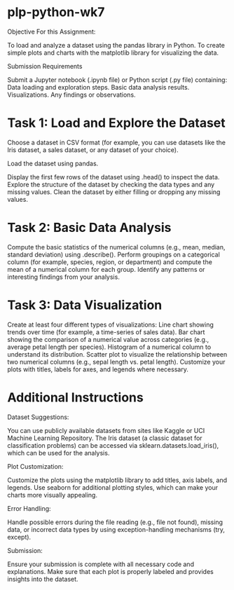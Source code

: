 # plp-python-wk7

Objective For this Assignment:

To load and analyze a dataset using the pandas library in Python.
To create simple plots and charts with the matplotlib library for visualizing the data.



Submission Requirements

Submit a Jupyter notebook (.ipynb file) or Python script (.py file) containing:
Data loading and exploration steps.
Basic data analysis results.
Visualizations.
Any findings or observations.


# Task 1: Load and Explore the Dataset
Choose a dataset in CSV format (for example, you can use datasets like the Iris dataset, a sales dataset, or any dataset of your choice).

Load the dataset using pandas.

Display the first few rows of the dataset using .head() to inspect the data.
Explore the structure of the dataset by checking the data types and any missing values.
Clean the dataset by either filling or dropping any missing values.

# Task 2: Basic Data Analysis
Compute the basic statistics of the numerical columns (e.g., mean, median, standard deviation) using .describe().
Perform groupings on a categorical column (for example, species, region, or department) and compute the mean of a numerical column for each group.
Identify any patterns or interesting findings from your analysis.

# Task 3: Data Visualization
Create at least four different types of visualizations:
Line chart showing trends over time (for example, a time-series of sales data).
Bar chart showing the comparison of a numerical value across categories (e.g., average petal length per species).
Histogram of a numerical column to understand its distribution.
Scatter plot to visualize the relationship between two numerical columns (e.g., sepal length vs. petal length).
Customize your plots with titles, labels for axes, and legends where necessary.



# Additional Instructions

Dataset Suggestions:

You can use publicly available datasets from sites like Kaggle or UCI Machine Learning Repository.
The Iris dataset (a classic dataset for classification problems) can be accessed via sklearn.datasets.load_iris(), which can be used for the analysis.

Plot Customization:

Customize the plots using the matplotlib library to add titles, axis labels, and legends.
Use seaborn for additional plotting styles, which can make your charts more visually appealing.

Error Handling:

Handle possible errors during the file reading (e.g., file not found), missing data, or incorrect data types by using exception-handling mechanisms (try, except).

Submission:

Ensure your submission is complete with all necessary code and explanations. Make sure that each plot is properly labeled and provides insights into the dataset.